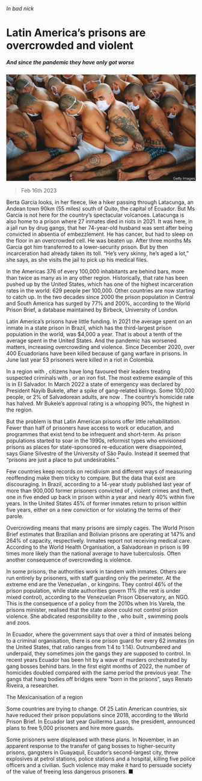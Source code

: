 ###### In bad nick

# Latin America’s prisons are overcrowded and violent 

##### And since the pandemic they have only got worse 

![image](images/20230218_AMP002.jpg) 

> Feb 16th 2023 

Berta García looks, in her fleece, like a hiker passing through Latacunga, an Andean town 90km (55 miles) south of Quito, the capital of Ecuador. But Ms García is not here for the country’s spectacular volcanoes. Latacunga is also home to a prison where 27 inmates died in riots in 2021. It was here, in a jail run by drug gangs, that her 74-year-old husband was sent after being convicted in absentia of embezzlement. He has cancer, but had to sleep on the floor in an overcrowded cell. He was beaten up. After three months Ms García got him transferred to a lower-security prison. But by then incarceration had already taken its toll. “He’s very skinny, he’s aged a lot,” she says, as she visits the jail to pick up his medical files. 

In the Americas 376 of every 100,000 inhabitants are behind bars, more than twice as many as in any other region. Historically, that rate has been pushed up by the United States, which has one of the highest incarceration rates in the world: 629 people per 100,000. Other countries are now starting to catch up. In the two decades since 2000 the prison population in Central and South America has surged by 77% and 200%, according to the World Prison Brief, a database maintained by Birbeck, University of London.

Latin America’s prisons have little funding. In 2021 the average spent on an inmate in a state prison in Brazil, which has the third-largest prison population in the world, was $4,000 a year. That is about a tenth of the average spent in the United States. And the pandemic has worsened matters, increasing overcrowding and violence. Since December 2020, over 400 Ecuadorians have been killed because of gang warfare in prisons. In June last year 53 prisoners were killed in a riot in Colombia. 

In a region with , citizens have long favoured their leaders treating suspected criminals with , or an iron fist. The most extreme example of this is in El Salvador. In March 2022 a state of emergency was declared by President Nayib Bukele, after a spike of gang-related killings. Some 100,000 people, or 2% of Salvadorean adults, are now . The country’s homicide rate has halved. Mr Bukele’s approval rating is a whopping 90%, the highest in the region. 

But the problem is that Latin American prisons offer little rehabilitation. Fewer than half of prisoners have access to work or education, and programmes that exist tend to be infrequent and short-term. As prison populations started to soar in the 1990s, reformist types who envisioned prisons as places for state-sponsored re-education were disappointed, says Giane Silvestre of the University of São Paulo. Instead it seemed that “prisons are just a place to put undesirables.” 

Few countries keep records on recidivism and different ways of measuring reoffending make them tricky to compare. But the data that exist are discouraging. In Brazil, according to a 14-year study published last year of more than 900,000 former prisoners convicted of , violent crimes and theft, one in five ended up back in prison within a year and nearly 40% within five years. In the United States 45% of former inmates return to prison within five years, either on a new conviction or for violating the terms of their parole.

Overcrowding means that many prisons are simply cages. The World Prison Brief estimates that Brazilian and Bolivian prisons are operating at 147% and 264% of capacity, respectively. Inmates report not receiving medical care. According to the World Health Organisation, a Salvadorean in prison is 99 times more likely than the national average to have tuberculosis. Often another consequence of overcrowding is violence. 

In some prisons, the authorities work in tandem with inmates. Others are run entirely by prisoners, with staff guarding only the perimeter. At the extreme end are the Venezuelan , or kingpins. They control 46% of the prison population, while state authorities govern 11% (the rest is under mixed control), according to the Venezuelan Prison Observatory, an NGO. This is the consequence of a policy from the 2010s when Iris Varela, the prisons minister, realised that the state alone could not control prison violence. She abdicated responsibility to the , who built , swimming pools and zoos.

In Ecuador, where the government says that over a third of inmates belong to a criminal organisation, there is one prison guard for every 62 inmates (in the United States, that ratio ranges from 1:4 to 1:14). Outnumbered and underpaid, they sometimes join the gangs they are supposed to control. In recent years Ecuador has been hit by a wave of murders orchestrated by gang bosses behind bars. In the first eight months of 2022, the number of homicides doubled compared with the same period the previous year. The gangs that hang bodies off bridges were “born in the prisons”, says Renato Riveira, a researcher. 

The Mexicanisation of a region

Some countries are trying to change. Of 25 Latin American countries, six have reduced their prison populations since 2018, according to the World Prison Brief. In Ecuador last year Guillermo Lasso, the president, announced plans to free 5,000 prisoners and hire more guards. 

Some prisoners were displeased with these plans. In November, in an apparent response to the transfer of gang bosses to higher-security prisons, gangsters in Guayaquil, Ecuador’s second-largest city, threw explosives at petrol stations, police stations and a hospital, killing five police officers and a civilian. Such violence may make it hard to persuade society of the value of freeing less dangerous prisoners. ■

